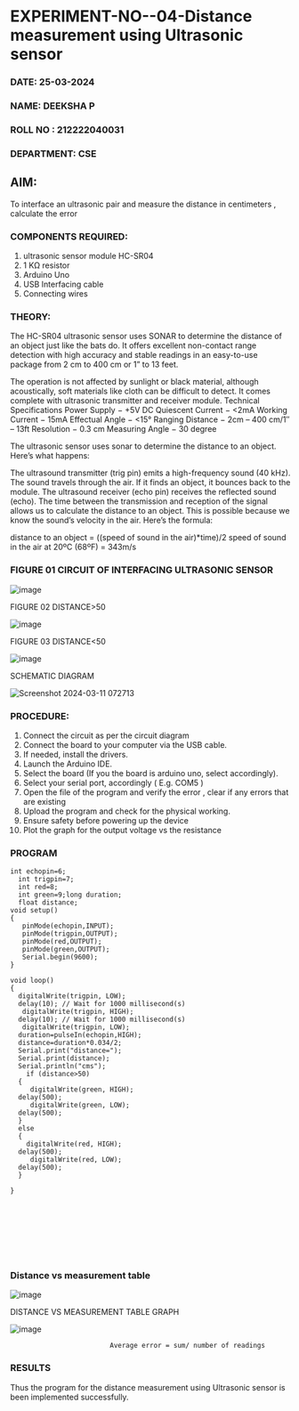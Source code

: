 # EXPERIMENT-NO--04-Distance measurement using Ultrasonic sensor
 ###  DATE: 25-03-2024

###  NAME: DEEKSHA P
###  ROLL NO : 212222040031
###  DEPARTMENT: CSE
## AIM: 
To interface an ultrasonic pair and measure the distance in centimeters , calculate the error
 
### COMPONENTS REQUIRED:
1.	ultrasonic sensor module HC-SR04
2.	1 KΩ resistor 
3.	Arduino Uno 
4.	USB Interfacing cable 
5.	Connecting wires 


### THEORY: 
The HC-SR04 ultrasonic sensor uses SONAR to determine the distance of an object just like the bats do. It offers excellent non-contact range detection with high accuracy and stable readings in an easy-to-use package from 2 cm to 400 cm or 1” to 13 feet.

The operation is not affected by sunlight or black material, although acoustically, soft materials like cloth can be difficult to detect. It comes complete with ultrasonic transmitter and receiver module.
Technical Specifications
Power Supply − +5V DC
Quiescent Current − <2mA
Working Current − 15mA
Effectual Angle − <15°
Ranging Distance − 2cm – 400 cm/1″ – 13ft
Resolution − 0.3 cm
Measuring Angle − 30 degree

The ultrasonic sensor uses sonar to determine the distance to an object. Here’s what happens:

The ultrasound transmitter (trig pin) emits a high-frequency sound (40 kHz).
The sound travels through the air. If it finds an object, it bounces back to the module.
The ultrasound receiver (echo pin) receives the reflected sound (echo).
The time between the transmission and reception of the signal allows us to calculate the distance to an object. This is possible because we know the sound’s velocity in the air. Here’s the formula:

distance to an object = ((speed of sound in the air)*time)/2
speed of sound in the air at 20ºC (68ºF) = 343m/s

### FIGURE 01 CIRCUIT OF INTERFACING ULTRASONIC SENSOR 


![image](https://user-images.githubusercontent.com/36288975/166430594-5adb4ca9-5a42-4781-a7e6-7236b3766a85.png)


FIGURE 02 DISTANCE>50


![image](https://github.com/Deeksha78/Experiment--04-Interfacing-digital-output-with-arduino-ultrasonic-sensor/assets/128116204/92a7fd3f-6fb3-48cb-9c69-74507155c965)


FIGURE 03 DISTANCE<50


![image](https://github.com/Deeksha78/Experiment--04-Interfacing-digital-output-with-arduino-ultrasonic-sensor/assets/128116204/fe4198bd-2786-48e6-9495-4e36e334da8d)


SCHEMATIC DIAGRAM


![Screenshot 2024-03-11 072713](https://github.com/Deeksha78/Experiment--04-Interfacing-digital-output-with-arduino-ultrasonic-sensor/assets/128116204/b7c56479-3098-4173-8a7f-c52ceb8a12c9)



### PROCEDURE:
1.	Connect the circuit as per the circuit diagram 
2.	Connect the board to your computer via the USB cable.
3.	If needed, install the drivers.
4.	Launch the Arduino IDE.
5.	Select the board (If you the board is arduino uno, select accordingly).
6.	Select your serial port, accordingly ( E.g. COM5 )
7.	Open the file of the program  and verify the error , clear if any errors that are existing 
8.	Upload the program and check for the physical working. 
9.	Ensure safety before powering up the device 
10.	Plot the graph for the output voltage vs the resistance 


### PROGRAM 
```
int echopin=6;
  int trigpin=7;
  int red=8;
  int green=9;long duration;
  float distance;
void setup()
{
   pinMode(echopin,INPUT);
   pinMode(trigpin,OUTPUT);
   pinMode(red,OUTPUT);
   pinMode(green,OUTPUT);
   Serial.begin(9600);
}

void loop()
{
  digitalWrite(trigpin, LOW);
  delay(10); // Wait for 1000 millisecond(s)
   digitalWrite(trigpin, HIGH);
  delay(10); // Wait for 1000 millisecond(s)
   digitalWrite(trigpin, LOW);
  duration=pulseIn(echopin,HIGH);
  distance=duration*0.034/2;
  Serial.print("distance=");
  Serial.print(distance);
  Serial.println("cms");
    if (distance>50)
  {
     digitalWrite(green, HIGH);
  delay(500);
     digitalWrite(green, LOW);
  delay(500);
  }
  else
  {
    digitalWrite(red, HIGH);
  delay(500);
     digitalWrite(red, LOW);
  delay(500);
  }
    
}









`````````


### Distance vs measurement table 


![image](https://github.com/Deeksha78/Experiment--04-Interfacing-digital-output-with-arduino-ultrasonic-sensor/assets/128116204/f036e354-cb87-48d1-be30-1b34ba729946)

 
			
DISTANCE VS MEASUREMENT TABLE GRAPH
			

![image](https://github.com/Deeksha78/Experiment--04-Interfacing-digital-output-with-arduino-ultrasonic-sensor/assets/128116204/86e64661-f600-4cdf-9ee7-9f8e6d0a7283)

			
			
   
                             Average error = sum/ number of readings 
 








### RESULTS

Thus the program for the distance measurement using Ultrasonic sensor is been implemented successfully.



 

